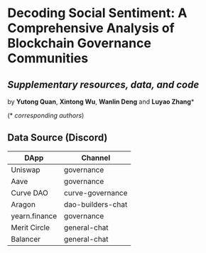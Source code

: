 # Decoding Social Sentiment: A Comprehensive Analysis of Blockchain Governance Communities

## *Supplementary resources, data, and code*
by **Yutong Quan**, **Xintong Wu**, **Wanlin Deng** and **Luyao Zhang***

(* *corresponding authors*)

## Data Source (Discord)
| DApp                   | Channel |
| ----------------------- | ------- |
| Uniswap                | governance |
| Aave                   | governance |
| Curve DAO              | curve-governance |
| Aragon                 | dao-builders-chat |
| yearn.finance          | governance |
| Merit Circle           | general-chat |
| Balancer               | general-chat |

